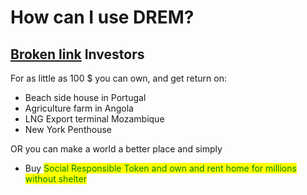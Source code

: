 # How can I use DREM?

## [Broken link](broken-reference "mention") Investors

For as little as 100 $ you can own, and get return on:

* Beach side house in Portugal
* Agriculture farm in Angola
* LNG Export terminal Mozambique
* New York Penthouse

OR you can make a world a better place and simply

* Buy <mark style="color:orange;"></mark><mark style="color:orange;"><mark style="color:green;">Social Responsible Token<mark style="color:green;"></mark> and own and rent home for millions without shelter



